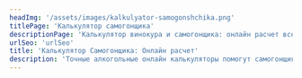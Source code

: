```yaml
---
headImg: '/assets/images/kalkulyator-samogonshchika.png'
titlePage: 'Калькулятор самогонщика'
descriptionPage: 'Калькулятор винокура и самогонщика: онлайн расчет всех важных параметров'
urlSeo: 'urlSeo'
title: 'Калькулятор Самогонщика: Онлайн расчет'
description: 'Точные алкогольные онлайн калькуляторы помогут самогонщику рассчитать нужные параметры спирта, дистиллята и браги.'
---
```

